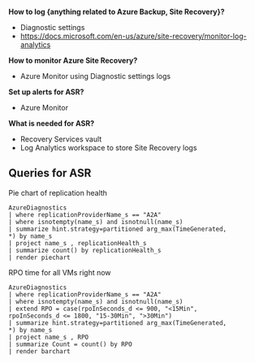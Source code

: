 **How to log {anything related to Azure Backup, Site Recovery}?**
- Diagnostic settings
- https://docs.microsoft.com/en-us/azure/site-recovery/monitor-log-analytics

**How to monitor Azure Site Recovery?**
- Azure Monitor using Diagnostic settings logs

**Set up alerts for ASR?**
- Azure Monitor

**What is needed for ASR?**
- Recovery Services vault
- Log Analytics workspace to store Site Recovery logs

## Queries for ASR

Pie chart of replication health
```
AzureDiagnostics  
| where replicationProviderName_s == "A2A"   
| where isnotempty(name_s) and isnotnull(name_s)  
| summarize hint.strategy=partitioned arg_max(TimeGenerated, *) by name_s  
| project name_s , replicationHealth_s  
| summarize count() by replicationHealth_s  
| render piechart
```

RPO time for all VMs right now 
```
AzureDiagnostics 
| where replicationProviderName_s == "A2A"   
| where isnotempty(name_s) and isnotnull(name_s)  
| extend RPO = case(rpoInSeconds_d <= 900, "<15Min",   
rpoInSeconds_d <= 1800, "15-30Min", ">30Min")  
| summarize hint.strategy=partitioned arg_max(TimeGenerated, *) by name_s  
| project name_s , RPO  
| summarize Count = count() by RPO  
| render barchart
```
